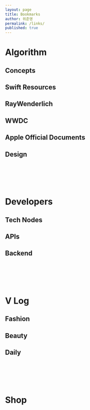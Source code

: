 ```yaml
---
layout: page
title: Bookmarks
author: 위준영
permalink: /links/
published: true
---
```


# Algorithm
## Concepts
<!-- - [Reference Counting](https://videos.raywenderlich.com/screencasts/421-ios-10-memory-graph-debugger) -->

## Swift Resources
<!-- - [Bounds and Frame](http://www.ryanwright.me/cookbook/ios/obj-c/frames-and-bounds) -->

## RayWenderlich
<!-- - [Networking with URLSession](https://videos.raywenderlich.com/courses/93-networking-with-urlsession/lessons/1) -->

## WWDC
<!-- - [Advanced Notifications](https://developer.apple.com/videos/play/wwdc2016/708) -->

## Apple Official Documents
<!-- - [Swift Standard Library](https://developer.apple.com/documentation/swift) -->

## Design
<!-- - [Human Interface Guidelines iOS](https://developer.apple.com/ios/human-interface-guidelines/overview/themes/) -->

<br>
<br>
<br>
<br>

# Developers
## Tech Nodes
<!-- - [The Future Of Enterprise App Development Is Swift](https://techcrunch.com/2015/06/10/the-future-of-enterprise-app-development-is-swift/) -->

## APIs
<!-- [Ebay](http://developer.ebay.com/Devzone/shopping/docs/Concepts/ShoppingAPIGuide.html) -->

## Backend
<!-- - [Google Cloud Platform](https://cloud.google.com) -->

<br>
<br>
<br>
<br>

# V Log
## Fashion
<!-- - [TV소나](https://www.youtube.com/user/SONATOWN), [스타일난다 유튜브](https://www.youtube.com/channel/UCIcJXs34WdkNcz1qkcxf0Rw), [딩고 스타일](https://www.youtube.com/channel/UCmz6ztWicRRcxiwguc_Z_Yw), [패션블로거 혜인](https://www.youtube.com/channel/UCs0dIu9USYQnSyPcekI8Y6A) -->

## Beauty
<!-- - [오늘의 하늘](https://www.youtube.com/channel/UCW-rU_ZE4dAKDejWdTAKmoA), [아름송이](https://www.youtube.com/channel/UCZggbgiMY7u4Def37xQpyAQ), [RISABE](https://www.youtube.com/channel/UC9kmlDcqksaOnCkC_qzGacA) -->

## Daily
<!-- - [mixmansion](https://www.youtube.com/channel/UCOx8P9PScjg3yQDDznBpmBA), [도쿄 일상 onuk](https://www.youtube.com/channel/UC3qZ64dp-kyHwCygqZdTp1w), [Maji](https://www.youtube.com/channel/UC-CnwTZJ_A5v-AQK92fNYKw) -->


<br>
<br>
<br>
<br>

# Shop
<!-- - [소녀나라](http://www.sonyunara.com), [Mogujie](http://www.mogujie.com), [스타일난다](http://stylenanda.com), [임블리](http://imvely.com), [에이랜드](http://www.a-land.co.kr), [모코블링](http://www.mocobling.com), [하나언니](http://www.hanaunni.com), [29CM](https://www.29cm.co.kr) -->

<br>
<br>
<br>
<br>
